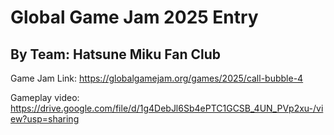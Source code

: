 # Global Game Jam 2025 Entry
## By Team: Hatsune Miku Fan Club
Game Jam Link: https://globalgamejam.org/games/2025/call-bubble-4

Gameplay video: https://drive.google.com/file/d/1g4DebJl6Sb4ePTC1GCSB_4UN_PVp2xu-/view?usp=sharing
